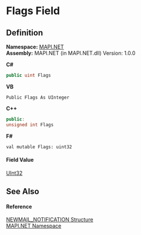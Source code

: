 # Flags Field




## Definition
**Namespace:** <a href="5bef4637-66f8-16d4-e5f4-4d0da57a1538.md">MAPI.NET</a>  
**Assembly:** MAPI.NET (in MAPI.NET.dll) Version: 1.0.0

**C#**
``` C#
public uint Flags
```
**VB**
``` VB
Public Flags As UInteger
```
**C++**
``` C++
public:
unsigned int Flags
```
**F#**
``` F#
val mutable Flags: uint32
```



#### Field Value
<a href="https://learn.microsoft.com/dotnet/api/system.uint32" target="_blank" rel="noopener noreferrer">UInt32</a>

## See Also


#### Reference
<a href="0d5a90ba-cc29-8f93-38bb-6ae91a4c028d.md">NEWMAIL_NOTIFICATION Structure</a>  
<a href="5bef4637-66f8-16d4-e5f4-4d0da57a1538.md">MAPI.NET Namespace</a>  

